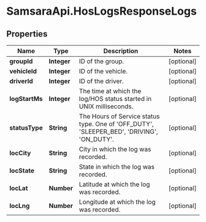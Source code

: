 # SamsaraApi.HosLogsResponseLogs

## Properties
Name | Type | Description | Notes
------------ | ------------- | ------------- | -------------
**groupId** | **Integer** | ID of the group. | [optional] 
**vehicleId** | **Integer** | ID of the vehicle. | [optional] 
**driverId** | **Integer** | ID of the driver. | [optional] 
**logStartMs** | **Integer** | The time at which the log/HOS status started in UNIX milliseconds. | [optional] 
**statusType** | **String** | The Hours of Service status type. One of &#39;OFF_DUTY&#39;, &#39;SLEEPER_BED&#39;, &#39;DRIVING&#39;, &#39;ON_DUTY&#39;. | [optional] 
**locCity** | **String** | City in which the log was recorded. | [optional] 
**locState** | **String** | State in which the log was recorded. | [optional] 
**locLat** | **Number** | Latitude at which the log was recorded. | [optional] 
**locLng** | **Number** | Longitude at which the log was recorded. | [optional] 


